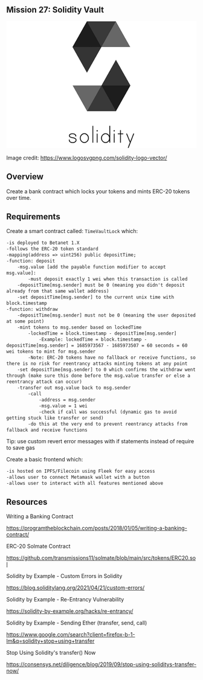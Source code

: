 ## Mission 27: Solidity Vault

<img src="images/solidityVault.png" alt="solidityVault"/>

Image credit: https://www.logosvgpng.com/solidity-logo-vector/

## Overview

Create a bank contract which locks your tokens and mints ERC-20 tokens over time.

## Requirements

Create a smart contract called: `TimeVaultLock` which:
        
    -is deployed to Betanet 1.X
    -follows the ERC-20 token standard
    -mapping(address => uint256) public depositTime;
    -function: deposit
        -msg.value [add the payable function modifier to accept msg.value]:
            -must deposit exactly 1 wei when this transaction is called
        -depositTime[msg.sender] must be 0 (meaning you didn't deposit already from that same wallet address)
        -set depositTime[msg.sender] to the current unix time with block.timestamp
    -function: withdraw
        -depositTime[msg.sender] must not be 0 (meaning the user deposited at some point)
        -mint tokens to msg.sender based on lockedTime
            -lockedTime = block.timestamp - depositTime[msg.sender]
                -Example: lockedTime = block.timestamp - depositTime[msg.sender] = 1685973567 - 1685973507 = 60 seconds = 60 wei tokens to mint for msg.sender
            -Note: ERC-20 tokens have no fallback or receive functions, so there is no risk for reentrancy attacks minting tokens at any point
        -set depositTime[msg.sender] to 0 which confirms the withdraw went through (make sure this done before the msg.value transfer or else a reentrancy attack can occur)
        -transfer out msg.value back to msg.sender
            -call 
                -address = msg.sender  
                -msg.value = 1 wei 
                -check if call was successful (dynamic gas to avoid getting stuck like transfer or send)
            -do this at the very end to prevent reentrancy attacks from fallback and receive functions

Tip: use custom revert error messages with if statements instead of require to save gas
           
Create a basic frontend which:

    -is hosted on IPFS/Filecoin using Fleek for easy access
    -allows user to connect Metamask wallet with a button
    -allows user to interact with all features mentioned above

## Resources

Writing a Banking Contract 

https://programtheblockchain.com/posts/2018/01/05/writing-a-banking-contract/

ERC-20 Solmate Contract

https://github.com/transmissions11/solmate/blob/main/src/tokens/ERC20.sol

Solidity by Example - Custom Errors in Solidity

https://blog.soliditylang.org/2021/04/21/custom-errors/

Solidity by Example - Re-Entrancy Vulnerability 

https://solidity-by-example.org/hacks/re-entrancy/

Solidity by Example - Sending Ether (transfer, send, call)

https://www.google.com/search?client=firefox-b-1-lm&q=solidity+stop+using+transfer

Stop Using Solidity's transfer() Now

https://consensys.net/diligence/blog/2019/09/stop-using-soliditys-transfer-now/
